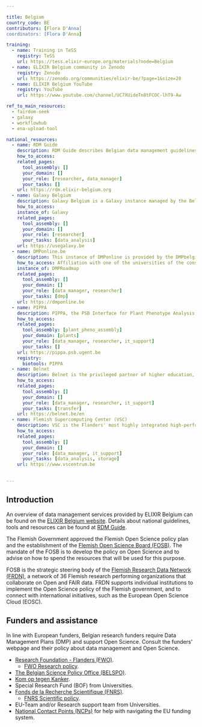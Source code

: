 ```yaml
---

title: Belgium
country_code: BE
contributors: [Flora D'Anna]
coordinators: [Flora D'Anna]

training:
  - name: Training in TeSS
    registry: TeSS
    url: https://tess.elixir-europe.org/materials?node=Belgium
  - name: ELIXIR Belgium community in Zenodo
    registry: Zenodo
    url: https://zenodo.org/communities/elixir-be/?page=1&size=20
  - name: ELIXIR Belgium YouTube
    registry: YouTube
    url: https://www.youtube.com/channel/UC7XUideTn8tFCOC-lhT9-Aw

ref_to_main_resources:
  - fairdom-seek
  - galaxy
  - workflowhub
  - ena-upload-tool

national_resources:
  - name: RDM Guide
    description: RDM Guide describes Belgian data management guidelines, resources, tools and services available for researchers in Life Sciences.
    how_to_access:
    related_pages:
      tool_assembly: []
      your_domain: []
      your_role: [researcher, data_manager]
      your_tasks: []
    url: https://rdm.elixir-belgium.org
  - name: Galaxy Belgium
    description: Galaxy Belgium is a Galaxy instance managed by the Belgian ELIXIR node, funded by the Flemish government, which utilizing infrastructure provided by the Flemish Supercomputer Center (VSC).
    how_to_access:
    instance_of: Galaxy
    related_pages:
      tool_assembly: []
      your_domain: []
      your_role: [researcher]
      your_tasks: [data_analysis]
    url: https://usegalaxy.be
  - name: DMPonline.be
    description: This instance of DMPonline is provided by the DMPbelgium Consortium. We can help you write and maintain data management plans for your research.
    how_to_access: Affiliation with one of the universities of the consortium is required.
    instance_of: DMPRoadmap
    related_pages:
      tool_assembly: []
      your_domain: []
      your_role: [data_manager, researcher]
      your_tasks: [dmp]
    url: https://dmponline.be
  - name: PIPPA
    description: PIPPA, the PSB Interface for Plant Phenotype Analysis, is the central web interface and database that provides the tools for the management of the plant imaging robots on the one hand, and the analysis of images and data on the other hand.
    how_to_access:
    related_pages:
      tool_assembly: [plant_pheno_assembly]
      your_domain: [plants]
      your_role: [data_manager, researcher, it_support]
      your_tasks: []
    url: https://pippa.psb.ugent.be
    registry:
      biotools: PIPPA
  - name: Belnet
    description: Belnet is the privileged partner of higher education, research and administration for connectivity. We provide high-bandwidth internet access and related services for our specific target groups.
    how_to_access:
    related_pages:
      tool_assembly: []
      your_domain: []
      your_role: [data_manager, researcher, it_support]
      your_tasks: [transfer]
    url: https://belnet.be/en
  - name: Flemish Supercomputing Center (VSC)
    description: VSC is the Flanders' most highly integrated high-performance research computing environment, providing world-class services to government, industry, and researchers.
    how_to_access:
    related_pages:
      tool_assembly: []
      your_domain: []
      your_role: [data_manager, it_support]
      your_tasks: [data_analysis, storage]
    url: https://www.vscentrum.be
    

---
```


<!---Following information for the page text. All fields are optional--->
<!---If the information is already in another resource, please include the link instead of duplicating information--->
<!---Please focus on resources that are relevant for the whole country for life sciences--->

## Introduction
An overview of data management services provided by ELIXIR Belgium can be found on the [ELIXIR Belgium website](https://www.elixir-belgium.org).
Details about national guidelines, tools and resources can be found at [RDM Guide](https://rdm.elixir-belgium.org).

The Flemish Government approved the Flemish Open Science policy plan and the establishment of the [Flemish Open Science Board (FOSB)](https://www.ewi-vlaanderen.be/nieuws/flemish-open-science-board-fosb-opgericht). The mandate of the FOSB is to develop the policy on Open Science and to advise on how to spend the resources that will be used for this purpose.

FOSB is the strategic steering body of the [Flemish Research Data Network (FRDN)](https://www.frdn.be), a network of 36 Flemish research performing organizations that collaborate on Open and FAIR data. FRDN supports individual institutions to implement the Open Science policy of the Flemish government, and to connect with international initiatives, such as the European Open Science Cloud (EOSC).

## Funders and assistance
In line with European funders, Belgian research funders require Data Management Plans (DMP) and support Open Science. Consult the funders' webpage and their policy about data management and Open Science.
* [Research Foundation - Flanders (FWO)](https://www.fwo.be/en/).
  * [FWO Research policy](https://www.fwo.be/en/the-fwo/research-policy/).
* [The Belgian Science Policy Office (BELSPO)](https://www.belspo.be).
* [Kom op tegen Kanker](https://www.komoptegenkanker.be).
* Special Research Fund (BOF) from Universities.
* [Fonds de la Recherche Scientifique (FNRS)](https://www.frs-fnrs.be/en/).
  * [FNRS Scientific policy](https://www.frs-fnrs.be/en/politique-scientifique).
* EU-Team and/or Research support team from Universities.
* [National Contact Points (NCPs)](https://ncpfederal.belspo.be/contact_NCPbelgium_en.stm) for help with navigating the EU funding system.


<!---## Regulations--->

<!---## Domain-specific infrastructures/resources (e.g. human data, covid-19)--->
